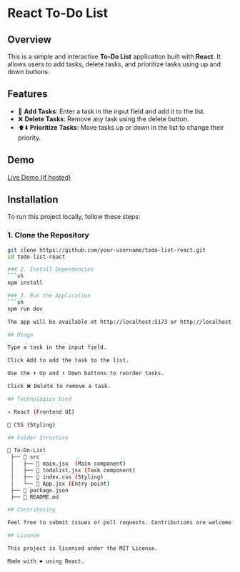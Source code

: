 # React To-Do List

## Overview
This is a simple and interactive **To-Do List** application built with **React**. It allows users to add tasks, delete tasks, and prioritize tasks using up and down buttons.

## Features
- 📌 **Add Tasks**: Enter a task in the input field and add it to the list.
- ❌ **Delete Tasks**: Remove any task using the delete button.
- ⬆️⬇️ **Prioritize Tasks**: Move tasks up or down in the list to change their priority.

## Demo
[Live Demo (if hosted)](your-demo-link-here)

## Installation
To run this project locally, follow these steps:

### 1. Clone the Repository
```sh
git clone https://github.com/your-username/todo-list-react.git
cd todo-list-react

### 2. Install Dependencies
```sh
npm install

### 3. Run the Application
```sh
npm run dev

The app will be available at http://localhost:5173 or http://localhost:5174

## Usage

Type a task in the input field.

Click Add to add the task to the list.

Use the ⬆ Up and ⬇ Down buttons to reorder tasks.

Click ❌ Delete to remove a task.

## Technologies Used

⚛️ React (Frontend UI)

💅 CSS (Styling)

## Folder Structure

📂 To-Do-List
 ├── 📁 src
 │   ├── 📄 main.jsx  (Main component)
 │   ├── 📄 todolist.jsx (Task component)
 │   ├── 📄 index.css (Styling)
 │   └── 📄 App.jsx (Entry point)
 ├── 📄 package.json
 ├── 📄 README.md

## Contributing

Feel free to submit issues or pull requests. Contributions are welcome! 🚀

## License

This project is licensed under the MIT License.

Made with ❤️ using React.
